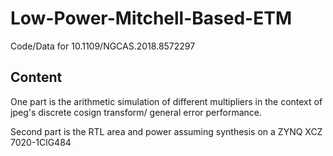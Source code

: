# Low-Power-Mitchell-Based-ETM

Code/Data for 10.1109/NGCAS.2018.8572297

## Content

One part is the arithmetic simulation of different multipliers in the context of jpeg's discrete cosign transform/ general error performance. 

Second part is the RTL area and power assuming synthesis on a ZYNQ XCZ 7020-1ClG484 
